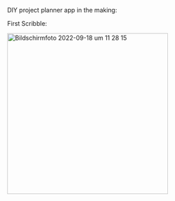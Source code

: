 DIY project planner app in the making: 

First Scribble:

<img width="370" alt="Bildschirmfoto 2022-09-18 um 11 28 15" src="https://user-images.githubusercontent.com/107792731/190895782-343817fd-25fa-4999-97d1-a9bab9f05f93.png">
